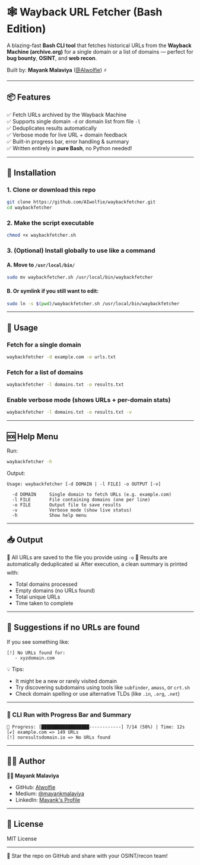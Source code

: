 
# 🕸️ Wayback URL Fetcher (Bash Edition)

A blazing-fast **Bash CLI tool** that fetches historical URLs from the **Wayback Machine (archive.org)** for a single domain or a list of domains — perfect for **bug bounty**, **OSINT**, and **web recon**.

Built by: **Mayank Malaviya** ([@AIwolfie](https://github.com/AIwolfie)) ⚡

---

## 📦 Features

✅ Fetch URLs archived by the Wayback Machine  
✅ Supports single domain `-d` or domain list from file `-l`  
✅ Deduplicates results automatically  
✅ Verbose mode for live URL + domain feedback  
✅ Built-in progress bar, error handling & summary  
✅ Written entirely in **pure Bash**, no Python needed!

---

## 🚀 Installation

### 1. Clone or download this repo

```bash
git clone https://github.com/AIwolfie/waybackfetcher.git
cd waybackfetcher
````

### 2. Make the script executable

```bash
chmod +x waybackfetcher.sh
```

### 3. (Optional) Install globally to use like a command

#### A. Move to `/usr/local/bin/`

```bash
sudo mv waybackfetcher.sh /usr/local/bin/waybackfetcher
```

#### B. Or symlink if you still want to edit:

```bash
sudo ln -s $(pwd)/waybackfetcher.sh /usr/local/bin/waybackfetcher
```

---

## 🧪 Usage

### Fetch for a single domain

```bash
waybackfetcher -d example.com -o urls.txt
```

### Fetch for a list of domains

```bash
waybackfetcher -l domains.txt -o results.txt
```

### Enable verbose mode (shows URLs + per-domain stats)

```bash
waybackfetcher -l domains.txt -o results.txt -v
```

---

## 🆘 Help Menu

Run:

```bash
waybackfetcher -h
```

Output:

```
Usage: waybackfetcher [-d DOMAIN | -l FILE] -o OUTPUT [-v]

  -d DOMAIN     Single domain to fetch URLs (e.g. example.com)
  -l FILE       File containing domains (one per line)
  -o FILE       Output file to save results
  -v            Verbose mode (show live status)
  -h            Show help menu
```

---

## 📥 Output

📝 All URLs are saved to the file you provide using `-o`
🧹 Results are automatically deduplicated
📊 After execution, a clean summary is printed with:

* Total domains processed
* Empty domains (no URLs found)
* Total unique URLs
* Time taken to complete

---

## 🧠 Suggestions if no URLs are found

If you see something like:

```
[!] No URLs found for:
   - xyzdomain.com
```

💡 Tips:

* It might be a new or rarely visited domain
* Try discovering subdomains using tools like `subfinder`, `amass`, or `crt.sh`
* Check domain spelling or use alternative TLDs (like `.in`, `.org`, `.net`)

---


### 🔧 CLI Run with Progress Bar and Summary

```
🔄 Progress: [██████████████████------------] 7/14 (50%) | Time: 12s
[✔] example.com => 149 URLs
[!] noresultsdomain.io => No URLs found
```

---

## 🧑‍💻 Author

**👨‍💻 Mayank Malaviya**

* GitHub: [AIwolfie](https://github.com/AIwolfie)
* Medium: [@mayankmalaviya](https://aiwolfie.medium.com/)
* LinkedIn: [Mayank's Profile](https://www.linkedin.com/in/mayank-malaviya-69138b25a/)

---

## 📜 License

MIT License

---


🖤 Star the repo on GitHub and share with your OSINT/recon team!
